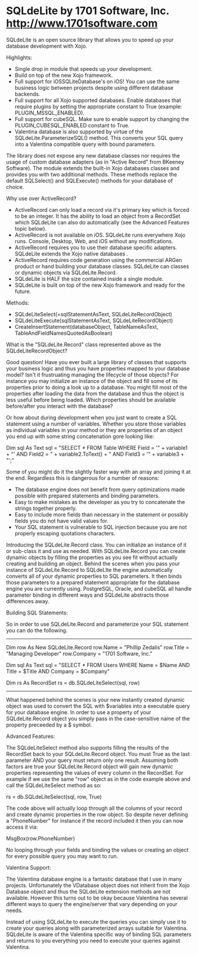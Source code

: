SQLdeLite 
by 1701 Software, Inc. 
http://www.1701software.com
=======================

SQLdeLite is an open source library that allows you to speed up your database development with Xojo.

Highlights:

- Single drop in module that speeds up your development.
- Build on top of the new Xojo framework. 
- Full support for iOSSQLiteDatabase's on iOS! You can use the same business logic between projects despite using different database backends.
- Full support for all Xojo supported databases. Enable databases that require plugins by setting the appropriate constant to True (example: PLUGIN_MSSQL_ENABLED).
- Full support for cubeSQL. Make sure to enable support by changing the PLUGIN_CUBESQL_ENABLED constant to True.
- Valentina database is also supported by virtue of the SQLdeLite.ParameterizeSQL() method. This converts your SQL query into a Valentina compatible query with bound parameters.

The library does not expose any new database classes nor requires the usage of custom database adapters (as in "Active Record" from BKeeney Software).
The module extends the built-in Xojo databases classes and provides you with two additional methods. These methods replace the default SQLSelect() and 
SQLExecute() methods for your database of choice. 

Why use over ActiveRecord?

- ActiveRecord can only load a record via it's primary key which is forced to be an integer. It has the ability to load an object from a RecordSet which SQLdeLite can also do automatically (see the Advanced Features topic below).
- ActiveRecord is not available on iOS. SQLdeLite runs everywhere Xojo runs. Console, Desktop, Web, and iOS without any modifications. 
- ActiveRecord requires you to use their database specific adapters. SQLdeLite extends the Xojo native databases .
- ActiveRecord requires code generation using the commercial ARGen product or hand building your database classes. SQLdeLite can classes or dynamic objects via SQLdeLite.Record.
- SQLdeLite is HALF the size contained inside a single module.
- SQLdeLite is built on top of the new Xojo framework and ready for the future.

Methods: 

- SQLdeLiteSelect(=sqlStatementAsText, SQLdeLiteRecordObject)
- SQLdeLiteExecute(sqlStatementAsText, SQLdeLiteRecordObject)
- CreateInsertStatement(databaseObject, TableNameAsText, TableAndFieldNamesQuotedAsBoolean)

What is the "SQLdeLite.Record" class represented above as the SQLdeLiteRecordObject?

Good question! Have you ever built a large library of classes that supports your business logic and thus you have properties mapped to your database model? 
Isn't it frustruating managing the lifecycle of those objects? For instance you may initialize an instance of the object and fill some of its properties prior to doing 
a look up to a database. You might fill most of the properties after loading the data from the database and thus the object is less useful before being loaded. Which
properties should be available before/after you interact with the database?

Or how about during development when you just want to create a SQL statement using a number of variables. Whether you store those variables as individual variables
in your method or they are properties of an object you end up with some string concatenation gore looking like:

Dim sql As Text
sql = "SELECT * FROM Table WHERE Field = '" + variable1 + "' AND Field2 = " + variable2.ToText() + " AND Field3 = '" + variable3 + "';"

Some of you might do it the slightly faster way with an array and joining it at the end. Regardless this is dangerous for a number of reasons:

- The database engine does not benefit from query optimizations made possible with prepared statements and binding parameters.
- Easy to make mistakes as the developer as you try to concatenate the strings together properly. 
- Easy to include more fields than necessary in the statement or possibly fields you do not have valid values for.
- Your SQL statement is vulnerable to SQL injection because you are not properly escaping quotations characters.

Introducing the SQLdeLite.Record class. You can initialize an instance of it or sub-class it and use as needed. With SQLdeLite.Record you can create dynamic objects 
by filling the properties as you see fit without actually creating and building an object. Behind the scenes when you pass your instance of SQLdeLite.Record to SQLdeLIte
the engine automatically converts all of your dynamic properties to SQL parameters. It then binds those parameters to a prepared statement appropriate for the 
database engine you are currently using. PostgreSQL, Oracle, and cubeSQL all handle parameter binding in different ways and SQLdeLite abstracts those differences away.

Building SQL Statements:

So in order to use SQLdeLite.Record and parameterize your SQL statement you can do the following.

----------

Dim row As New SQLdeLite.Record
row.Name = "Phillip Zedalis"
row.Title = "Managing Developer"
row.Company = "1701 Software, Inc."

Dim sql As Text
sql = "SELECT * FROM Users WHERE Name = $Name AND Title = $Title AND Company = $Company"

Dim rs As RecordSet
rs = db.SQLdeLiteSelect(sql, row)

----------

What happened behind the scenes is your new instantly created dynamic object was used to convert the SQL with $variables into a executable query for your 
database engine. In order to use a property of your SQLdeLite.Record object you simply pass in the case-sensitive name of the property preceeded by a $ symbol.

Advanced Features:

The SQLdeLiteSelect method also supports filling the results of the RecordSet back to your SQLdeLite.Record object. You must True as the last parameter AND your 
query must return only one result. Assuming both factors are true your SQLdeLite.Record object will gain new dynamic properties representing the values of every 
column in the RecordSet. For example if we use the same "row" object as in the code example above and call the SQLdeLiteSelect method as so:

rs = db.SQLdeLiteSelect(sql, row, True)

The code above will actually loop through all the columns of your record and create dynamic properties in the row object. So despite never defining a "PhoneNumber"
for instance if the record included it then you can now access it via:

MsgBox(row.PhoneNumber)

No looping through your fields and binding the values or creating an object for every possible query you may want to run.

Valentina Support:

The Valentina database engine is a fantastic database that I use in many projects. Unfortunately the VDatabase object does not inherit from the Xojo Database object 
and thus the SQLdeLite extension methods are not available. However this turns out to be okay because Valentina has several different ways to query the engine/server 
that vary depending on your needs. 

Instead of using SQLdeLite to execute the queries you can simply use it to create your queries along with parameterized arrays suitable for Valentina. SQLdeLite is aware 
of the Valentina specific way of binding SQL parameters and returns to you everything you need to execute your queries against Valentina.


